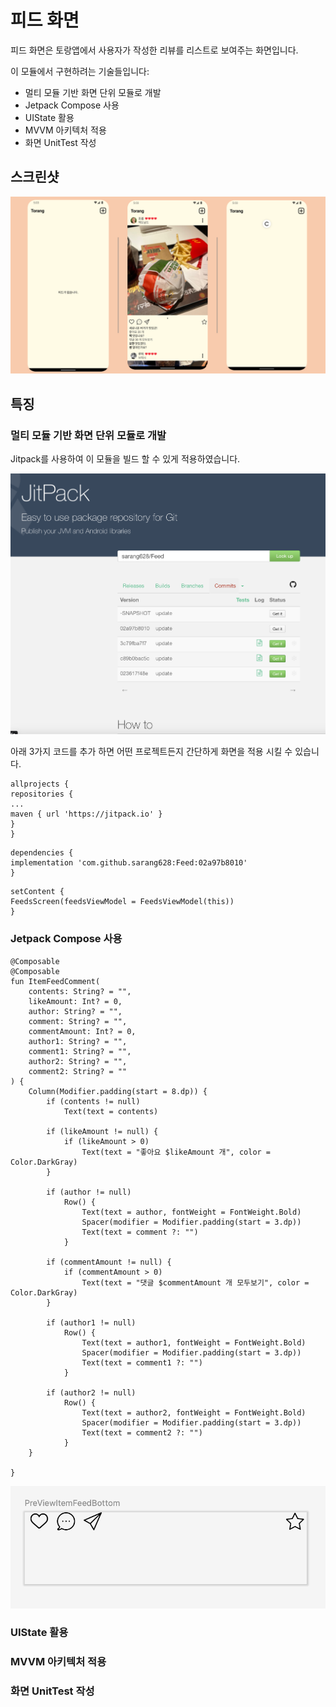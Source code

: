 # 피드 화면

피드 화면은 토랑앱에서 사용자가 작성한 리뷰를 리스트로 보여주는 화면입니다.

이 모듈에서 구현하려는 기술들입니다:

* 멀티 모듈 기반 화면 단위 모듈로 개발
* Jetpack Compose 사용
* UIState 활용
* MVVM 아키텍처 적용
* 화면 UnitTest 작성

## 스크린샷

<img src="screenshots/feed.png"/>

## 특징

### 멀티 모듈 기반 화면 단위 모듈로 개발

Jitpack를 사용하여 이 모듈을 빌드 할 수 있게 적용하였습니다.

<img src="screenshots/jitpack.png"/>

아래 3가지 코드를 추가 하면 어떤 프로젝트든지 간단하게 화면을 적용 시킬 수 있습니다.

```
allprojects {
repositories {
...
maven { url 'https://jitpack.io' }
}
}
```

```
dependencies {
implementation 'com.github.sarang628:Feed:02a97b8010'
}
```

```
setContent {
FeedsScreen(feedsViewModel = FeedsViewModel(this))
}
```

### Jetpack Compose 사용

```
@Composable
@Composable
fun ItemFeedComment(
    contents: String? = "",
    likeAmount: Int? = 0,
    author: String? = "",
    comment: String? = "",
    commentAmount: Int? = 0,
    author1: String? = "",
    comment1: String? = "",
    author2: String? = "",
    comment2: String? = ""
) {
    Column(Modifier.padding(start = 8.dp)) {
        if (contents != null)
            Text(text = contents)

        if (likeAmount != null) {
            if (likeAmount > 0)
                Text(text = "좋아요 $likeAmount 개", color = Color.DarkGray)
        }

        if (author != null)
            Row() {
                Text(text = author, fontWeight = FontWeight.Bold)
                Spacer(modifier = Modifier.padding(start = 3.dp))
                Text(text = comment ?: "")
            }

        if (commentAmount != null) {
            if (commentAmount > 0)
                Text(text = "댓글 $commentAmount 개 모두보기", color = Color.DarkGray)
        }

        if (author1 != null)
            Row() {
                Text(text = author1, fontWeight = FontWeight.Bold)
                Spacer(modifier = Modifier.padding(start = 3.dp))
                Text(text = comment1 ?: "")
            }

        if (author2 != null)
            Row() {
                Text(text = author2, fontWeight = FontWeight.Bold)
                Spacer(modifier = Modifier.padding(start = 3.dp))
                Text(text = comment2 ?: "")
            }
    }

}
```
<img src="screenshots/feed_bottom.png"/>

### UIState 활용

### MVVM 아키텍처 적용

### 화면 UnitTest 작성
